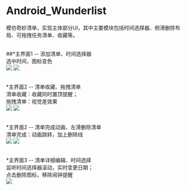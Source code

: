 # Android_Wunderlist
模仿奇妙清单，实现主体部分UI，其中主要模块包括时间选择器、侧滑删除布局、可拖拽任务清单、收藏等。<br/><br/>

##*主界面1 -- 添加清单、时间选择器<br/>
选中时间，图标变色<br/>
![](https://github.com/xuzhitaosanta/Android_Wunderlist/blob/master/pic/add1.gif)
![](https://github.com/xuzhitaosanta/Android_Wunderlist/blob/master/pic/add2.gif)<br/><br/>


*主界面2 -- 清单收藏、拖拽清单<br/>
清单收藏：收藏同时置顶提醒；<br/>
拖拽清单：视觉差效果<br/>
![](https://github.com/xuzhitaosanta/Android_Wunderlist/blob/master/pic/collect.gif)
![](https://github.com/xuzhitaosanta/Android_Wunderlist/blob/master/pic/dragItem.gif)<br/><br/>

*主界面2 -- 清单完成动画、左滑删除清单<br/>
清单完成：动画跳转，加上删除线<br/>
![](https://github.com/xuzhitaosanta/Android_Wunderlist/blob/master/pic/finish.gif)
![](https://github.com/xuzhitaosanta/Android_Wunderlist/blob/master/pic/deleteItem.gif)<br/><br/>

*主界面3 -- 清单详细编辑、时间选择<br/>
监听时间选择器滚动，实时变更日期；<br/>
点击删除图标，移除闹钟提醒<br/>
![](https://github.com/xuzhitaosanta/Android_Wunderlist/blob/master/pic/edit.gif)
